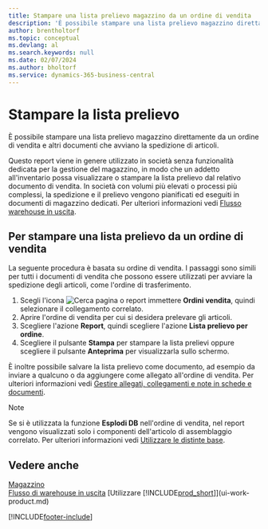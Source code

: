 ```yaml
---
title: Stampare una lista prelievo magazzino da un ordine di vendita
description: 'È possibile stampare una lista prelievo magazzino direttamente da un ordine di vendita, vendite, fattura e altri documenti di vendita in uscita.'
author: brentholtorf
ms.topic: conceptual
ms.devlang: al
ms.search.keywords: null
ms.date: 02/07/2024
ms.author: bholtorf
ms.service: dynamics-365-business-central
---
```

# Stampare la lista prelievo

È possibile stampare una lista prelievo magazzino direttamente da un ordine di vendita e altri documenti che avviano la spedizione di articoli.

Questo report viene in genere utilizzato in società senza funzionalità dedicata per la gestione del magazzino, in modo che un addetto all'inventario possa visualizzare o stampare la lista prelievo dal relativo documento di vendita. In società con volumi più elevati o processi più complessi, la spedizione e il prelievo vengono pianificati ed eseguiti in documenti di magazzino dedicati. Per ulteriori informazioni vedi [Flusso warehouse in uscita](design-details-outbound-warehouse-flow.md).

## Per stampare una lista prelievo da un ordine di vendita

La seguente procedura è basata su ordine di vendita. I passaggi sono simili per tutti i documenti di vendita che possono essere utilizzati per avviare la spedizione degli articoli, come l'ordine di trasferimento.

1. Scegli l'icona ![Cerca pagina o report](media/ui-search/search_small.png "Icona della funzionalità Cerca pagina o report") immettere **Ordini vendita**, quindi selezionare il collegamento correlato.  
2. Aprire l'ordine di vendita per cui si desidera prelevare gli articoli.  
3. Scegliere l'azione **Report**, quindi scegliere l'azione **Lista prelievo per ordine**.  
4. Scegliere il pulsante **Stampa** per stampare la lista prelievi oppure scegliere il pulsante **Anteprima** per visualizzarla sullo schermo.

È inoltre possibile salvare la lista prelievo come documento, ad esempio da inviare a qualcuno o da aggiungere come allegato all'ordine di vendita. Per ulteriori informazioni vedi [Gestire allegati, collegamenti e note in schede e documenti](ui-how-add-link-to-record.md).

> [!NOTE]
> Se si è utilizzata la funzione **Esplodi DB** nell'ordine di vendita, nel report vengono visualizzati solo i componenti dell'articolo di assemblaggio correlato. Per ulteriori informazioni vedi [Utilizzare le distinte base](inventory-how-work-BOMs.md).

## Vedere anche

[Magazzino](inventory-manage-inventory.md)  
[Flusso di warehouse in uscita](design-details-outbound-warehouse-flow.md)
[Utilizzare [!INCLUDE[prod_short](includes/prod_short.md)]](ui-work-product.md)  

[!INCLUDE[footer-include](includes/footer-banner.md)]
